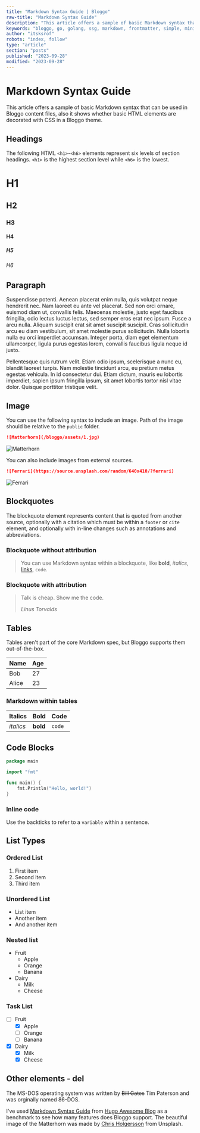 ```yaml
---
title: "Markdown Syntax Guide | Bloggo"
raw-title: "Markdown Syntax Guide"
description: "This article offers a sample of basic Markdown syntax that can be used in Bloggo content files, also it shows whether basic HTML elements are decorated with CSS in a Bloggo theme."
keywords: "bloggo, go, golang, ssg, markdown, frontmatter, simple, minimalist"
author: "itsksrof"
robots: "index, follow"
type: "article"
section: "posts"
published: "2023-09-28"
modified: "2023-09-28"
---
```

# Markdown Syntax Guide
This article offers a sample of basic Markdown syntax that can be used in Bloggo content files, also it shows whether basic HTML elements are decorated with CSS in a Bloggo theme.

## Headings
The following HTML `<h1>`-`<h6>` elements represent six levels of section headings. `<h1>` is the highest section level while `<h6>` is the lowest.

# H1
## H2
### H3
#### H4
##### H5
###### H6

## Paragraph
Suspendisse potenti. Aenean placerat enim nulla, quis volutpat neque hendrerit nec. Nam laoreet eu ante vel placerat. Sed non orci ornare, euismod diam ut, convallis felis. Maecenas molestie, justo eget faucibus fringilla, odio lectus luctus lectus, sed semper eros erat nec ipsum. Fusce a arcu nulla. Aliquam suscipit erat sit amet suscipit suscipit. Cras sollicitudin arcu eu diam vestibulum, sit amet molestie purus sollicitudin. Nulla lobortis nulla eu orci imperdiet accumsan. Integer porta, diam eget elementum ullamcorper, ligula purus egestas lorem, convallis faucibus ligula neque id justo.

Pellentesque quis rutrum velit. Etiam odio ipsum, scelerisque a nunc eu, blandit laoreet turpis. Nam molestie tincidunt arcu, eu pretium metus egestas vehicula. In id consectetur dui. Etiam dictum, mauris eu lobortis imperdiet, sapien ipsum fringilla ipsum, sit amet lobortis tortor nisl vitae dolor. Quisque porttitor tristique velit.

## Image
You can use the following syntax to include an image. Path of the image should be relative to the `public` folder.

```markdown
![Matterhorn](/bloggo/assets/1.jpg)
```

![Matterhorn](/bloggo/assets/1.jpg)

You can also include images from external sources.

```markdown
![Ferrari](https://source.unsplash.com/random/640x410/?ferrari)
```

![Ferrari](https://source.unsplash.com/random/640x410/?ferrari)

## Blockquotes
The blockquote element represents content that is quoted from another source, optionally with a citation which must be within a `footer` or `cite` element, and optionally with in-line changes such as annotations and abbreviations.

### Blockquote without attribution
> You can use Markdown syntax within a blockquote, like **bold**, *italics*, [links](https://ksrof.com), `code`.

### Blockquote with attribution
> Talk is cheap. Show me the code.
>
> *Linus Torvalds*

## Tables
Tables aren't part of the core Markdown spec, but Bloggo supports them out-of-the-box.

| Name | Age |
| ---- | --- |
| Bob | 27 |
| Alice | 23 |

### Markdown within tables
| Italics | Bold | Code |
| ------- | ---- | ---- |
| *italics* | **bold** | `code` |

## Code Blocks

```go
package main

import "fmt"

func main() {
    fmt.Println("Hello, world!")
}
```

### Inline code
Use the backticks to refer to a `variable` within a sentence.

## List Types

### Ordered List
1. First item
2. Second item
3. Third item

### Unordered List
- List item
- Another item
- And another item

### Nested list
- Fruit
    - Apple
    - Orange
    - Banana
- Dairy
    - Milk
    - Cheese

### Task List
- [ ] Fruit
    - [x] Apple
    - [ ] Orange
    - [ ] Banana
- [x] Dairy
    - [x] Milk
    - [x] Cheese

## Other elements - del
The MS-DOS operating system was written by ~~Bill Gates~~ Tim Paterson and was orginally named 86-DOS. 

I've used [Markdown Syntax Guide](https://hugo-blog-awesome.netlify.app/posts/markdown-syntax/) from [Hugo Awesome Blog](https://github.com/hugo-sid/hugo-blog-awesome) as a benchmark to see how many features does Bloggo support.
The beautiful image of the Matterhorn was made by [Chris Holgersson](https://unsplash.com/@chrisholgersson) from Unsplash.